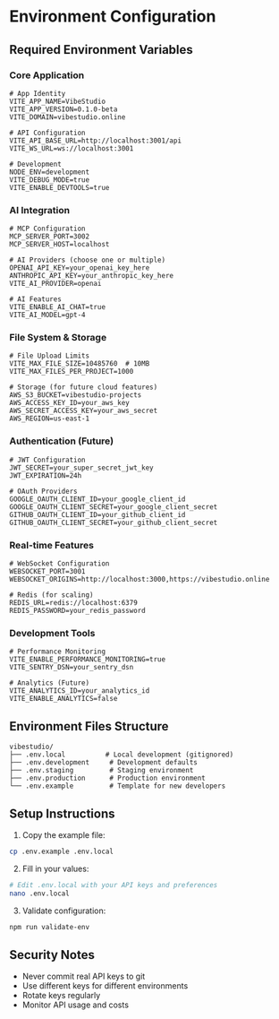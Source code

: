 # Environment Configuration

## Required Environment Variables

### Core Application
```env
# App Identity
VITE_APP_NAME=VibeStudio
VITE_APP_VERSION=0.1.0-beta
VITE_DOMAIN=vibestudio.online

# API Configuration
VITE_API_BASE_URL=http://localhost:3001/api
VITE_WS_URL=ws://localhost:3001

# Development
NODE_ENV=development
VITE_DEBUG_MODE=true
VITE_ENABLE_DEVTOOLS=true
```

### AI Integration
```env
# MCP Configuration
MCP_SERVER_PORT=3002
MCP_SERVER_HOST=localhost

# AI Providers (choose one or multiple)
OPENAI_API_KEY=your_openai_key_here
ANTHROPIC_API_KEY=your_anthropic_key_here
VITE_AI_PROVIDER=openai

# AI Features
VITE_ENABLE_AI_CHAT=true
VITE_AI_MODEL=gpt-4
```

### File System & Storage
```env
# File Upload Limits
VITE_MAX_FILE_SIZE=10485760  # 10MB
VITE_MAX_FILES_PER_PROJECT=1000

# Storage (for future cloud features)
AWS_S3_BUCKET=vibestudio-projects
AWS_ACCESS_KEY_ID=your_aws_key
AWS_SECRET_ACCESS_KEY=your_aws_secret
AWS_REGION=us-east-1
```

### Authentication (Future)
```env
# JWT Configuration
JWT_SECRET=your_super_secret_jwt_key
JWT_EXPIRATION=24h

# OAuth Providers
GOOGLE_OAUTH_CLIENT_ID=your_google_client_id
GOOGLE_OAUTH_CLIENT_SECRET=your_google_client_secret
GITHUB_OAUTH_CLIENT_ID=your_github_client_id
GITHUB_OAUTH_CLIENT_SECRET=your_github_client_secret
```

### Real-time Features
```env
# WebSocket Configuration
WEBSOCKET_PORT=3001
WEBSOCKET_ORIGINS=http://localhost:3000,https://vibestudio.online

# Redis (for scaling)
REDIS_URL=redis://localhost:6379
REDIS_PASSWORD=your_redis_password
```

### Development Tools
```env
# Performance Monitoring
VITE_ENABLE_PERFORMANCE_MONITORING=true
VITE_SENTRY_DSN=your_sentry_dsn

# Analytics (Future)
VITE_ANALYTICS_ID=your_analytics_id
VITE_ENABLE_ANALYTICS=false
```

## Environment Files Structure
```
vibestudio/
├── .env.local          # Local development (gitignored)
├── .env.development     # Development defaults
├── .env.staging         # Staging environment
├── .env.production      # Production environment
└── .env.example         # Template for new developers
```

## Setup Instructions

1. Copy the example file:
```bash
cp .env.example .env.local
```

2. Fill in your values:
```bash
# Edit .env.local with your API keys and preferences
nano .env.local
```

3. Validate configuration:
```bash
npm run validate-env
```

## Security Notes
- Never commit real API keys to git
- Use different keys for different environments
- Rotate keys regularly
- Monitor API usage and costs
